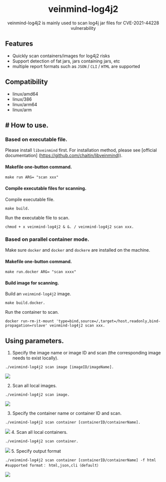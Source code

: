 
<h1 align="center"> veinmind-log4j2 </h1>

<p align="center">
veinmind-log4j2 is mainly used to scan log4j jar files for CVE-2021-44228 vulnerability</p>

## Features

- Quickly scan containers/images for log4j2 risks
- Support detection of fat jars, jars containing jars, etc
- multiple report formats such as `JSON` / `CLI` / `HTML` are supported

## Compatibility

- linux/amd64
- linux/386
- linux/arm64
- linux/arm

## # How to use.

### Based on executable file.

Please install `libveinmind` first. For installation method, please see [official documentation] (https://github.com/chaitin/libveinmind)).
#### Makefile one-button command.

```
make run ARG= "scan xxx"
```
#### Compile executable files for scanning.

Compile executable file.
```
make build.
```
Run the executable file to scan.
```
chmod + x veinmind-log4j2 & &. / veinmind-log4j2 scan xxx.
```
### Based on parallel container mode.
Make sure `docker` and `docker` and `dockere` are installed on the machine.
#### Makefile one-button command.
```
make run.docker ARG= "scan xxxx"
```
#### Build image for scanning.
Build an `veinmind-log4j2` image.
```
make build.docker.
```
Run the container to scan.
```
docker run-rm-it-mount 'type=bind,source=/,target=/host,readonly,bind-propagation=rslave' veinmind-log4j2 scan xxx.
```

## Using parameters.

1. Specify the image name or image ID and scan (the corresponding image needs to exist locally).

```
./veinmind-log4j2 scan image [imageID/imageName].
```
![](https://veinmind-cache.oss-cn-hangzhou.aliyuncs.com/img/docs/veinmind-log4j2/log4j2_scan_image_1.jpg)

2. Scan all local images.

```
./veinmind-log4j2 scan image.
```
![](https://veinmind-cache.oss-cn-hangzhou.aliyuncs.com/img/docs/veinmind-log4j2/log4j2_scan_image_2.jpg)

3. Specify the container name or container ID and scan.

```
./veinmind-log4j2 scan container [containerID/containerName].
```
![](https://veinmind-cache.oss-cn-hangzhou.aliyuncs.com/img/docs/veinmind-log4j2/log4j2_scan_container_1.jpg)
4. Scan all local containers.

```
./veinmind-log4j2 scan container.
```
![](https://veinmind-cache.oss-cn-hangzhou.aliyuncs.com/img/docs/veinmind-log4j2/log4j2_scan_container_2.jpg)
5. Specify output format

```
./veinmind-log4j2 scan container [containerID/containerName] -f html
#supported format： html,json,cli（default）
```
![](https://veinmind-cache.oss-cn-hangzhou.aliyuncs.com/img/docs/veinmind-log4j2/log4j2_format.jpg)